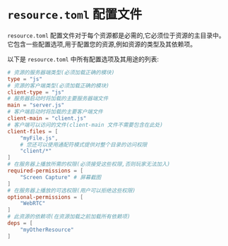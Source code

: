#  `resource.toml` 配置文件

`resource.toml` 配置文件对于每个资源都是必需的,它必须位于资源的主目录中。<br>
它包含一些配置选项,用于配置您的资源,例如资源的类型及其依赖项。

以下是 `resource.toml` 中所有配置选项及其用途的列表:
```toml
# 资源的服务器端类型(必须加载正确的模块)  
type = "js"
# 资源的客户端类型(必须加载正确的模块)
client-type = "js"  
# 服务器启动时将加载的主要服务器端文件   
main = "server.js"
# 客户端启动时将加载的主要客户端文件
client-main = "client.js"
# 客户端可以访问的文件(client-main 文件不需要包含在此处)
client-files = [
    "myFile.js",
    # 您还可以使用通配符模式提供对整个目录的访问权限
    "client/*"  
]
# 在服务器上播放所需的权限(必须接受这些权限,否则玩家无法加入)
required-permissions = [
    "Screen Capture" # 屏幕截图
]
# 在服务器上播放的可选权限(用户可以拒绝这些权限)  
optional-permissions = [
    "WebRTC"
]  
# 此资源的依赖项(在资源加载之前加载所有依赖项)
deps = [
    "myOtherResource"
]
```
